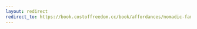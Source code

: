 ```yaml
---
layout: redirect
redirect_to: https://book.costoffreedom.cc/book/affordances/nomadic-family.html
---
```

